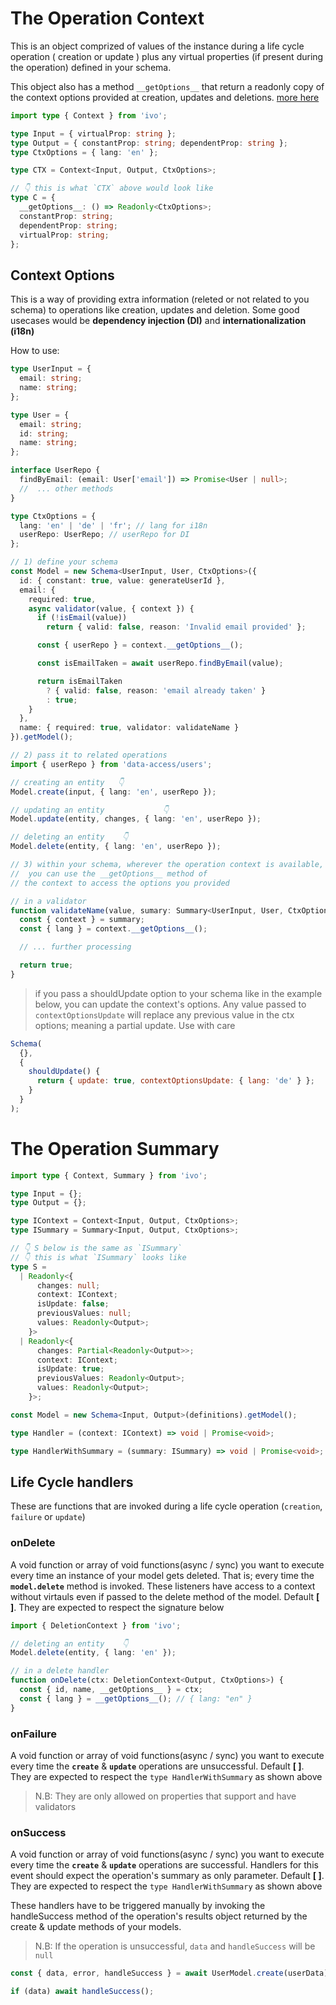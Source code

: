 # The Operation Context

This is an object comprized of values of the instance during a life cycle operation ( creation or update ) plus any virtual properties (if present during the operation) defined in your schema.

This object also has a method `__getOptions__` that return a readonly copy of the context options provided at creation, updates and deletions. [more here](#context-options)

```ts
import type { Context } from 'ivo';

type Input = { virtualProp: string };
type Output = { constantProp: string; dependentProp: string };
type CtxOptions = { lang: 'en' };

type CTX = Context<Input, Output, CtxOptions>;

// 👇 this is what `CTX` above would look like
type C = {
  __getOptions__: () => Readonly<CtxOptions>;
  constantProp: string;
  dependentProp: string;
  virtualProp: string;
};
```

## Context Options

This is a way of providing extra information (releted or not related to you schema) to operations like creation, updates and deletion. Some good usecases would be **dependency injection (DI)** and **internationalization (i18n)**

How to use:

```ts
type UserInput = {
  email: string;
  name: string;
};

type User = {
  email: string;
  id: string;
  name: string;
};

interface UserRepo {
  findByEmail: (email: User['email']) => Promise<User | null>;
  //  ... other methods
}

type CtxOptions = {
  lang: 'en' | 'de' | 'fr'; // lang for i18n
  userRepo: UserRepo; // userRepo for DI
};

// 1) define your schema
const Model = new Schema<UserInput, User, CtxOptions>({
  id: { constant: true, value: generateUserId },
  email: {
    required: true,
    async validator(value, { context }) {
      if (!isEmail(value))
        return { valid: false, reason: 'Invalid email provided' };

      const { userRepo } = context.__getOptions__();

      const isEmailTaken = await userRepo.findByEmail(value);

      return isEmailTaken
        ? { valid: false, reason: 'email already taken' }
        : true;
    }
  },
  name: { required: true, validator: validateName }
}).getModel();

// 2) pass it to related operations
import { userRepo } from 'data-access/users';

// creating an entity   👇
Model.create(input, { lang: 'en', userRepo });

// updating an entity             👇
Model.update(entity, changes, { lang: 'en', userRepo });

// deleting an entity    👇
Model.delete(entity, { lang: 'en', userRepo });

// 3) within your schema, wherever the operation context is available,
//  you can use the __getOptions__ method of
// the context to access the options you provided

// in a validator
function validateName(value, sumary: Summary<UserInput, User, CtxOptions>) {
  const { context } = summary;
  const { lang } = context.__getOptions__();

  // ... further processing

  return true;
}
```

> if you pass a shouldUpdate option to your schema like in the example below, you can update the context's options. Any value passed to `contextOptionsUpdate` will replace any previous value in the ctx options; meaning a partial update. Use with care

```js
Schema(
  {},
  {
    shouldUpdate() {
      return { update: true, contextOptionsUpdate: { lang: 'de' } };
    }
  }
);
```

# The Operation Summary

```ts
import type { Context, Summary } from 'ivo';

type Input = {};
type Output = {};

type IContext = Context<Input, Output, CtxOptions>;
type ISummary = Summary<Input, Output, CtxOptions>;

// 👇 S below is the same as `ISummary`
// 👇 this is what `ISummary` looks like
type S =
  | Readonly<{
      changes: null;
      context: IContext;
      isUpdate: false;
      previousValues: null;
      values: Readonly<Output>;
    }>
  | Readonly<{
      changes: Partial<Readonly<Output>>;
      context: IContext;
      isUpdate: true;
      previousValues: Readonly<Output>;
      values: Readonly<Output>;
    }>;

const Model = new Schema<Input, Output>(definitions).getModel();

type Handler = (context: IContext) => void | Promise<void>;

type HandlerWithSummary = (summary: ISummary) => void | Promise<void>;
```

## Life Cycle handlers

These are functions that are invoked during a life cycle operation (`creation`, `failure` or `update`)

### onDelete

A void function or array of void functions(async / sync) you want to execute every time an instance of your model gets deleted. That is; every time the **`model.delete`** method is invoked. These listeners have access to a context without virtauls even if passed to the delete method of the model. Default **[ ]**. They are expected to respect the signature below

```ts
import { DeletionContext } from 'ivo';

// deleting an entity    👇
Model.delete(entity, { lang: 'en' });

// in a delete handler
function onDelete(ctx: DeletionContext<Output, CtxOptions>) {
  const { id, name, __getOptions__ } = ctx;
  const { lang } = __getOptions__(); // { lang: "en" }
}
```

### onFailure

A void function or array of void functions(async / sync) you want to execute every time the **`create`** & **`update`** operations are unsuccessful. Default **[ ]**. They are expected to respect the `type HandlerWithSummary` as shown above

> N.B: They are only allowed on properties that support and have validators

### onSuccess

A void function or array of void functions(async / sync) you want to execute every time the **`create`** & **`update`** operations are successful. Handlers for this event should expect the operation's summary as only parameter. Default **[ ]**. They are expected to respect the `type HandlerWithSummary` as shown above

These handlers have to be triggered manually by invoking the handleSuccess method of the operation's results object returned by the create & update methods of your models.

> N.B: If the operation is unsuccessful, `data` and `handleSuccess` will be `null`

```js
const { data, error, handleSuccess } = await UserModel.create(userData);

if (data) await handleSuccess();
```
